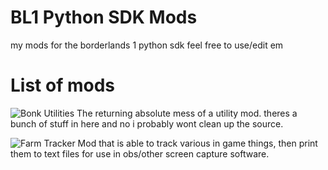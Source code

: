# BL1 Python SDK Mods
my mods for the borderlands 1 python sdk
feel free to use/edit em

# List of mods

![Bonk Utilities](https://github.com/PyrexBLJ/BL1-SDK-Mods/tree/main/BonkUtilities)
The returning absolute mess of a utility mod. theres a bunch of stuff in here and no i probably wont clean up the source.

![Farm Tracker](https://github.com/PyrexBLJ/BL1-SDK-Mods/tree/main/FarmTracker)
Mod that is able to track various in game things, then print them to text files for use in obs/other screen capture software.
